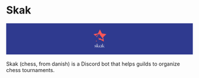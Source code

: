 # Skak
![](images/banner.png)

Skak (chess, from danish) is a Discord bot that helps guilds to organize chess tournaments.
